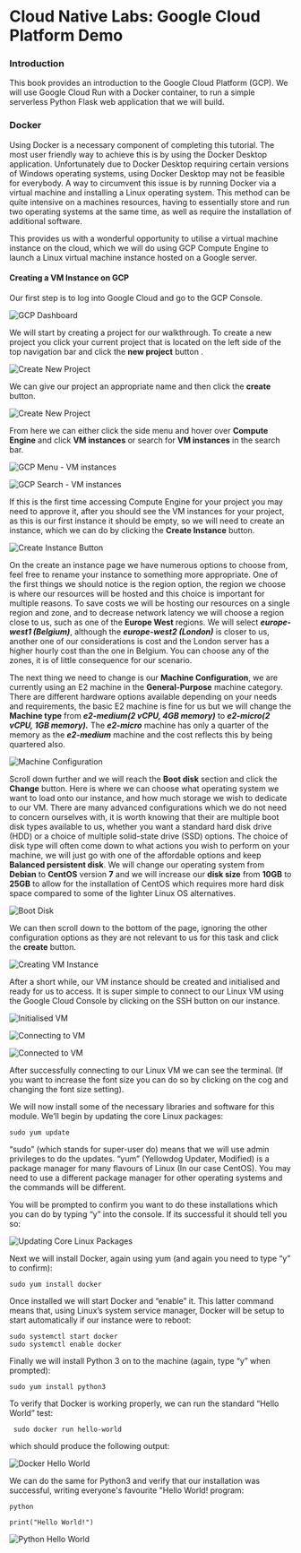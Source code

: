 ﻿# Cloud Native Labs: Google Cloud Platform Demo

### Introduction

This book provides an introduction to the Google Cloud Platform (GCP). We will use Google Cloud Run with a Docker container, to run a simple serverless Python Flask web application that we will build.

### Docker

Using Docker is a necessary component of completing this tutorial. The most user friendly way to achieve this is by using the Docker Desktop application. Unfortunately due to Docker Desktop requiring certain versions of Windows operating systems, using Docker Desktop may not be feasible for everybody. A way to circumvent this issue is by running Docker via a virtual machine and installing a Linux operating system. This method can be quite intensive on a machines resources, having to essentially store and run two operating systems at the same time, as well as require the installation of additional software. 

This provides us with a wonderful opportunity to utilise a virtual machine instance on the cloud, which we will do using GCP Compute Engine to launch a Linux virtual machine instance hosted on a Google server.

#### Creating a VM Instance on GCP

Our first step is to log into Google Cloud and go to the GCP Console.

![GCP Dashboard](https://raw.githubusercontent.com/Jordan-Bruno/cnc-workbook/a2e787456015c8f2ac9e7d35b7f652f3ac45bf43/images/gcp-dashboard.PNG)

We will start by creating a project for our walkthrough. To create a new project you click your current project that is located on the left side of the top navigation bar and click the **new project** button .

![Create New Project](https://raw.githubusercontent.com/Jordan-Bruno/cnc-workbook/main/images/gcp-new-project.png)

We can give our project an appropriate name and then click the **create** button.

![Create New Project](https://raw.githubusercontent.com/Jordan-Bruno/cnc-workbook/main/images/gcp-create-project.png)

From here we can either click the side menu and hover over **Compute Engine** and click **VM instances** or search for **VM instances** in the search bar.

![GCP Menu - VM instances](https://raw.githubusercontent.com/Jordan-Bruno/cnc-workbook/main/images/vm-instances-menu.png)

![GCP Search - VM instances](https://raw.githubusercontent.com/Jordan-Bruno/cnc-workbook/main/images/vm-instances-search.PNG)

If this is the first time accessing Compute Engine for your project you may need to approve it, after you should see the VM instances for your project, as this is our first instance it should be empty, so we will need to create an instance, which we can do by clicking the  **Create Instance** button.

![Create Instance Button](https://raw.githubusercontent.com/Jordan-Bruno/cnc-workbook/main/images/create-instance.PNG)

On the create an instance page we have numerous options to choose from, feel free to rename your instance to something more appropriate. One of the first things we should notice is the region option, the region we choose is where our resources will be hosted and this choice is important for multiple reasons. To save costs we will be hosting our resources on a single region and zone, and to decrease network latency we will choose a region close to us, such as one of the **Europe West** regions. We will select ***europe-west1 (Belgium)***, although the ***europe-west2 (London)*** is closer to us, another one of our considerations is cost and the London server has a higher hourly cost than the one in Belgium. You can choose any of the zones, it is of little consequence for our scenario.

The next thing we need to change is our **Machine Configuration**, we are currently using an E2 machine in the  **General-Purpose** machine category. There are different hardware options available depending on your needs and requirements, the basic E2 machine is fine for us but we will change the **Machine type** from ***e2-medium(2 vCPU, 4GB memory)*** to ***e2-micro(2 vCPU, 1GB memory).***  The ***e2-micro*** machine has only a quarter of the memory as the ***e2-medium*** machine and the cost reflects this by being quartered also. 

![Machine Configuration](https://raw.githubusercontent.com/Jordan-Bruno/cnc-workbook/main/images/vm-instance-machine-configuration.PNG)

Scroll down further and we will reach the **Boot disk** section and click the **Change** button. Here is where we can choose what operating system we want to load onto our instance, and how much storage we wish to dedicate to our VM.  There are many advanced configurations which we do not need to concern ourselves with, it is worth knowing that their are multiple boot disk types available to us, whether you want a standard hard disk drive (HDD) or a choice of multiple solid-state drive (SSD) options. The choice of disk type will often come down to what actions you wish to perform on your machine, we will just go with one of the affordable options and keep **Balanced persistent disk**. We will change our operating system from **Debian** to **CentOS** version **7** and we will increase our **disk size** from **10GB** to **25GB** to allow for the installation of CentOS which requires more hard disk space compared to some of the lighter Linux OS alternatives.

![Boot Disk](https://raw.githubusercontent.com/Jordan-Bruno/cnc-workbook/main/images/vm-instance-boot-disk.PNG)

We can then scroll down to the bottom of the page, ignoring the other configuration options as they are not relevant to us for this task and click the **create** button.

![Creating VM Instance](https://raw.githubusercontent.com/Jordan-Bruno/cnc-workbook/main/images/gcp-final-create-instance.png)

After a short while, our VM instance should be created and initialised and ready for us to access. It is super simple to connect to our Linux VM using the Google Cloud Console by clicking on the SSH button on our instance. 

![Initialised VM](https://raw.githubusercontent.com/Jordan-Bruno/cnc-workbook/main/images/gcp-ssh-instance.png)

![Connecting to VM](https://raw.githubusercontent.com/Jordan-Bruno/cnc-workbook/main/images/connecting-to-instance.png)

![Connected to VM](https://raw.githubusercontent.com/Jordan-Bruno/cnc-workbook/main/images/connected-to-instance.png)

After successfully connecting to our Linux VM we can see the terminal. (If you want to increase the font size you can do so by clicking on the cog and changing the font size setting).

We will now install some of the necessary libraries and software for this module. We’ll begin by updating the core Linux packages:

```sudo yum update```

“sudo” (which stands for super-user do) means that we will use admin privileges to do the updates. “yum” (Yellowdog Updater, Modified) is a package manager for many flavours of Linux (In our case CentOS). You may need to use a different package manager for other operating systems and the commands will be different.

You will be prompted to confirm you want to do these installations which you can do by typing “y” into the console. If its successful it should tell you so:

![Updating Core Linux Packages](https://raw.githubusercontent.com/Jordan-Bruno/cnc-workbook/main/images/sudo-yum-update.png)

Next we will install Docker, again using yum (and again you need to type “y” to confirm):

```sudo yum install docker```

Once installed we will start Docker and “enable” it. This latter command means that, using Linux’s system service manager, Docker will be setup to start automatically if our instance were to reboot:

```
sudo systemctl start docker
sudo systemctl enable docker
```

Finally we will install Python 3 on to the machine (again, type “y” when prompted):

```sudo yum install python3```

To verify that Docker is working properly, we can run the standard “Hello World” test:

``` sudo docker run hello-world```

which should produce the following output:

![Docker Hello World](https://raw.githubusercontent.com/Jordan-Bruno/cnc-workbook/main/images/docker-hello-world.png)

We can do the same for Python3 and verify that our installation was successful, writing everyone's favourite "Hello World! program:

```python```

```print("Hello World!")```

![Python Hello World](https://raw.githubusercontent.com/Jordan-Bruno/cnc-workbook/main/images/python-hello-world.png)
